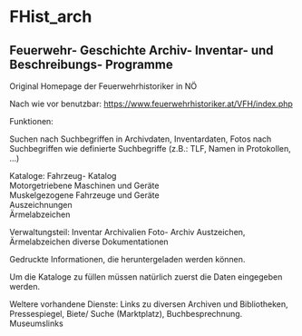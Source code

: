 # FHist_arch
## Feuerwehr- Geschichte Archiv- Inventar- und Beschreibungs- Programme

Original Homepage der Feuerwehrhistoriker in NÖ

Nach wie vor benutzbar: https://www.feuerwehrhistoriker.at/VFH/index.php

Funktionen:
  
Suchen nach Suchbegriffen in Archivdaten, Inventardaten, Fotos nach Suchbegriffen wie definierte Suchbegriffe (z.B.: TLF, Namen in Protokollen, …)  

Kataloge: 	Fahrzeug- Katalog                                    	
		Motorgetriebene Maschinen und Geräte  	
		Muskelgezogene Fahrzeuge	und Geräte				
		Auszeichnungen				
		Ärmelabzeichen				

  Verwaltungsteil:
     Inventar 
     Archivalien
     Foto- Archiv
     Austzeichen, Ärmelabzeichen
     diverse Dokumentationen
     
Gedruckte Informationen, die heruntergeladen werden können.

Um die Kataloge zu füllen müssen natürlich zuerst die Daten eingegeben werden.

Weltere vorhandene Dienste: Links zu diversen Archiven und Bibliotheken, Pressespiegel, Biete/ Suche (Marktplatz),  Buchbesprechnung.   Museumslinks
